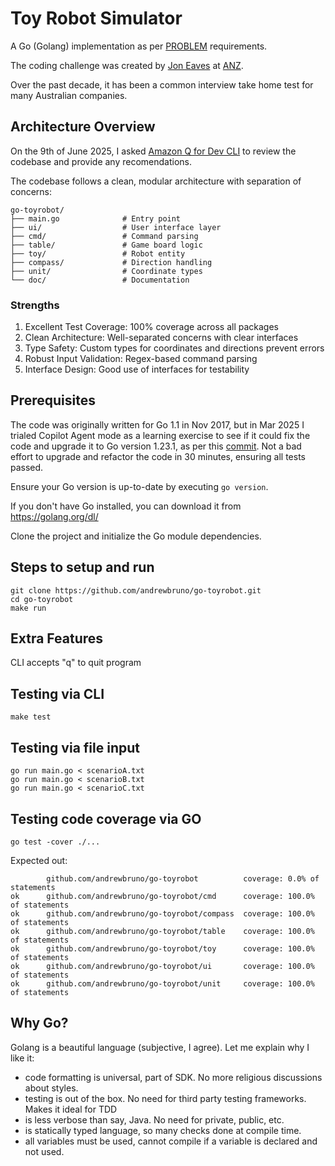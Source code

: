 # Toy Robot Simulator

A Go (Golang) implementation as per [PROBLEM](doc/PROBLEM.md) requirements.

The coding challenge was created by [Jon Eaves](https://www.linkedin.com/in/joneaves/) at [ANZ](https://joneaves.wordpress.com/2014/07/21/toy-robot-coding-test/).

Over the past decade, it has been a common interview take home test for many Australian companies.

## Architecture Overview

On the 9th of June 2025, I asked [Amazon Q for Dev CLI](https://docs.aws.amazon.com/amazonq/latest/qdeveloper-ug/command-line-installing.html) to review the codebase and provide any recomendations.

The codebase follows a clean, modular architecture with separation of concerns:

```
go-toyrobot/
├── main.go              # Entry point
├── ui/                  # User interface layer
├── cmd/                 # Command parsing
├── table/               # Game board logic
├── toy/                 # Robot entity
├── compass/             # Direction handling
├── unit/                # Coordinate types
└── doc/                 # Documentation
```

### Strengths

1. Excellent Test Coverage: 100% coverage across all packages
2. Clean Architecture: Well-separated concerns with clear interfaces
3. Type Safety: Custom types for coordinates and directions prevent errors
4. Robust Input Validation: Regex-based command parsing
5. Interface Design: Good use of interfaces for testability


## Prerequisites

The code was originally written for Go 1.1 in Nov 2017, but in Mar 2025 I trialed Copilot Agent mode as a learning exercise to see if it could fix the code and upgrade it to Go version 1.23.1, as per this [commit](https://github.com/andrewbruno/go-toyrobot/commit/37a724f532ead157ade0eea3bd698cd4a058111d).  Not a bad effort to upgrade and refactor the code in 30 minutes, ensuring all tests passed.

Ensure your Go version is up-to-date by executing `go version`.

If you don't have Go installed, you can download it from https://golang.org/dl/

Clone the project and initialize the Go module dependencies.

## Steps to setup and run

```
git clone https://github.com/andrewbruno/go-toyrobot.git
cd go-toyrobot
make run
```

## Extra Features

CLI accepts "q" to quit program

## Testing via CLI

```
make test
```

## Testing via file input

```
go run main.go < scenarioA.txt
go run main.go < scenarioB.txt
go run main.go < scenarioC.txt
```

## Testing code coverage via GO

```
go test -cover ./...
```

Expected out:

```
        github.com/andrewbruno/go-toyrobot          coverage: 0.0% of statements
ok      github.com/andrewbruno/go-toyrobot/cmd      coverage: 100.0% of statements
ok      github.com/andrewbruno/go-toyrobot/compass  coverage: 100.0% of statements
ok      github.com/andrewbruno/go-toyrobot/table    coverage: 100.0% of statements
ok      github.com/andrewbruno/go-toyrobot/toy      coverage: 100.0% of statements
ok      github.com/andrewbruno/go-toyrobot/ui       coverage: 100.0% of statements
ok      github.com/andrewbruno/go-toyrobot/unit     coverage: 100.0% of statements
```

## Why Go?

Golang is a beautiful language (subjective, I agree). Let me explain why I like it:
  * code formatting is universal, part of SDK. No more religious discussions about styles.
  * testing is out of the box. No need for third party testing frameworks. Makes it ideal for TDD
  * is less verbose than say, Java. No need for private, public, etc.
  * is statically typed language, so many checks done at compile time.
  * all variables must be used, cannot compile if a variable is declared and not used.
